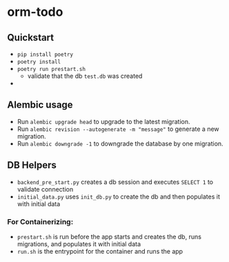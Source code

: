 # orm-todo

## Quickstart
- `pip install poetry`
- `poetry install`
- `poetry run prestart.sh`
  - validate that the db `test.db` was created
- 

## Alembic usage
- Run `alembic upgrade head` to upgrade to the latest migration.
- Run `alembic revision --autogenerate -m "message"` to generate a new migration.
- Run `alembic downgrade -1` to downgrade the database by one migration.

## DB Helpers
- `backend_pre_start.py` creates a db session and executes `SELECT 1` to validate connection
- `initial_data.py` uses `init_db.py` to create the db and then populates it with initial data

### For Containerizing:
- `prestart.sh` is run before the app starts and creates the db, runs migrations, and populates it with initial data
- `run.sh` is the entrypoint for the container and runs the app

